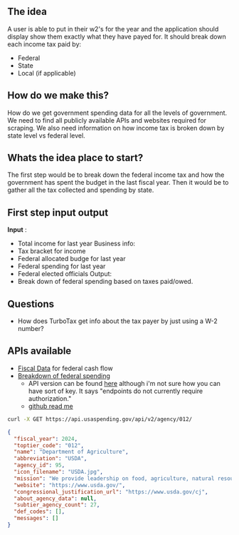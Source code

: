 ## The idea
A user is able to put in their w2's for the year and the application should display show them exactly what they have payed for.
It should break down each income tax paid by:
- Federal
- State
- Local (if applicable)

## How do we make this?
How do we get government spending data for all the levels of government. We need to find all publicly available APIs and websites required for scraping.
We also need information on how income tax is broken down by state level vs federal level.

## Whats the idea place to start?
The first step would be to break down the federal income tax and how the government has spent the budget in the last fiscal year.
Then it would be to gather all the tax collected and spending by state.

## First step input output

**Input** :
- Total income for last year
Business info:
- Tax bracket for income
- Federal allocated budge for last year
- Federal spending for last year
- Federal elected officials
Output: 
- Break down of federal spending based on taxes paid/owed.

## Questions
- How does TurboTax get info about the tax payer by just using a W-2 number?
## APIs available

- [Fiscal Data](https://fiscaldata.treasury.gov/datasets/daily-treasury-statement/deposits-and-withdrawals-of-operating-cash) for federal cash flow
- [Breakdown of federal spending](https://www.usaspending.gov/explorer/budget_function)
	- API version can be found [here](https://api.usaspending.gov/docs/endpoints) although i'm not sure how you can have sort of key. It says "endpoints do not currently require authorization."
	- [github read me](https://github.com/fedspendingtransparency/usaspending-api/blob/master/usaspending_api/api_contracts/contracts/v2/agency/toptier_code.md)

```Bash
curl -X GET https://api.usaspending.gov/api/v2/agency/012/
```
```JSON
{
  "fiscal_year": 2024,
  "toptier_code": "012",
  "name": "Department of Agriculture",
  "abbreviation": "USDA",
  "agency_id": 95,
  "icon_filename": "USDA.jpg",
  "mission": "We provide leadership on food, agriculture, natural resources, rural development, nutrition, and related issues based on sound public policy, the best available science, and efficient management.",
  "website": "https://www.usda.gov/",
  "congressional_justification_url": "https://www.usda.gov/cj",
  "about_agency_data": null,
  "subtier_agency_count": 27,
  "def_codes": [],
  "messages": []
}
```